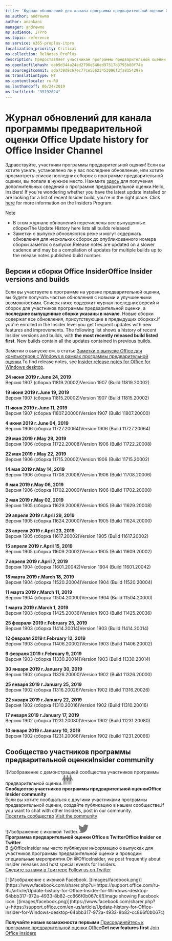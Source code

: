 ```yaml
---
title: 'Журнал обновлений для канала программы предварительной оценки Office '
ms.author: andrewmo
author: anankani
manager: andrewmo
ms.audience: ITPro
ms.topic: reference
ms.service: o365-proplus-itpro
localization_priority: Critical
ms.collection: RelNotes_ProPlus
description: Предоставляет участникам программы предварительной оценки журнал обновлений для выпусков Monthly Channel для уровня «Предварительная оценка — ранний доступ» для настольных компьютеров с Windows.
ms.openlocfilehash: eab9d344a24ed2790e540ed97517b3795b80f74e
ms.sourcegitcommit: ada739d9c67ec77ce55b23453096f2fa8154297a
ms.translationtype: HT
ms.contentlocale: ru-RU
ms.lasthandoff: 06/24/2019
ms.locfileid: "35192624"
---
```

# <a name="update-history-for-office-insider-channel"></a><span data-ttu-id="abb7d-103">Журнал обновлений для канала программы предварительной оценки Office </span><span class="sxs-lookup"><span data-stu-id="abb7d-103">Update history for Office Insider Channel</span></span>

<span data-ttu-id="abb7d-p101">Здравствуйте, участники программы предварительной оценки! Если вы хотите узнать, установлено ли у вас последнее обновление, или хотите просмотреть список последних сборок в программе предварительной оценки, вы попали в нужное место. Нажмите [здесь](https://insider.office.com/) для получения дополнительных сведений о программе предварительной оценки.</span><span class="sxs-lookup"><span data-stu-id="abb7d-p101">Hello, Insiders! If you're wondering whether you have the latest update installed or are looking for a list of recent Insider build, you're in the right place. Click [here](https://insider.office.com/) for more information on the Insiders Program.</span></span>

> [!NOTE]
> - <span data-ttu-id="abb7d-107">В этом журнале обновлений перечислены все выпущенные сборки</span><span class="sxs-lookup"><span data-stu-id="abb7d-107">The Update History here lists all builds released</span></span>
> - <span data-ttu-id="abb7d-108">Заметки о выпуске обновляются реже и могут содержать обновления для нескольких сборок до опубликованного номера сборки заметок о выпуске.</span><span class="sxs-lookup"><span data-stu-id="abb7d-108">Release notes are updated on a slower cadence and may be a compilation of updates for multiple builds up to the release notes published build number.</span></span>



## <a name="office-insider-versions-and-builds"></a><span data-ttu-id="abb7d-109">Версии и сборки Office Insider</span><span class="sxs-lookup"><span data-stu-id="abb7d-109">Office Insider versions and builds</span></span>

<span data-ttu-id="abb7d-p102">Если вы участвуете в программе на уровне предварительной оценки, вы будете получать частые обновления с новыми и улучшенными возможностями. Список ниже содержит журнал последних версий и сборок для участников программы предварительной оценки, а **последние выпущенные сборки указаны в начале**. Новые сборки содержат все обновления, присутствующие в предыдущих сборках.</span><span class="sxs-lookup"><span data-stu-id="abb7d-p102">If you're enrolled in the Insider level you get frequent updates with new features and improvements. The following list shows a history of recent Insider versions and builds, with **the most recently released build listed first**. New builds contain all the updates contained in previous builds.</span></span> 

<span data-ttu-id="abb7d-113">Заметки о выпуске см. в статье [Заметки о выпуске Office для компьютеров с Windows в рамках программы предварительной оценки](https://docs.microsoft.com/ru-RU/OfficeUpdates/release-notes-office-insider).</span><span class="sxs-lookup"><span data-stu-id="abb7d-113">To find release notes, see [Insider release notes for Office for Windows desktop](https://docs.microsoft.com/en-us/OfficeUpdates/release-notes-office-insider).</span></span>

[//]: # (НЕ УДАЛЯТЬ)

<span data-ttu-id="abb7d-115">**24 июня 2019 г.**</span><span class="sxs-lookup"><span data-stu-id="abb7d-115">**June 24, 2019**</span></span><br/>
<span data-ttu-id="abb7d-116">Версия 1907 (сборка 11819.20002)</span><span class="sxs-lookup"><span data-stu-id="abb7d-116">Version 1907 (Build 11819.20002)</span></span><br/>

<span data-ttu-id="abb7d-117">**19 июня 2019 г.**</span><span class="sxs-lookup"><span data-stu-id="abb7d-117">**June 19, 2019**</span></span><br/>
<span data-ttu-id="abb7d-118">Версия 1907 (сборка 11815.20002)</span><span class="sxs-lookup"><span data-stu-id="abb7d-118">Version 1907 (Build 11815.20002)</span></span><br/>

<span data-ttu-id="abb7d-119">**11 июня 2019 г.**</span><span class="sxs-lookup"><span data-stu-id="abb7d-119">**June 11, 2019**</span></span><br/>
<span data-ttu-id="abb7d-120">Версия 1907 (сборка 11807.20000)</span><span class="sxs-lookup"><span data-stu-id="abb7d-120">Version 1907 (Build 11807.20000)</span></span><br/>

<span data-ttu-id="abb7d-121">**4 июня 2019 г.**</span><span class="sxs-lookup"><span data-stu-id="abb7d-121">**June 04, 2019**</span></span><br/>
<span data-ttu-id="abb7d-122">Версия 1906 (сборка 11727.20064)</span><span class="sxs-lookup"><span data-stu-id="abb7d-122">Version 1906 (Build 11727.20064)</span></span><br/>


<span data-ttu-id="abb7d-123">**29 мая 2019 г.**</span><span class="sxs-lookup"><span data-stu-id="abb7d-123">**May 29, 2019**</span></span><br/>
<span data-ttu-id="abb7d-124">Версия 1906 (сборка 11722.20008)</span><span class="sxs-lookup"><span data-stu-id="abb7d-124">Version 1906 (Build 11722.20008)</span></span><br/>

<span data-ttu-id="abb7d-125">**22 мая 2019 г.**</span><span class="sxs-lookup"><span data-stu-id="abb7d-125">**May 22, 2019**</span></span><br/> <span data-ttu-id="abb7d-126">Версия 1906 (сборка 11715.20002)</span><span class="sxs-lookup"><span data-stu-id="abb7d-126">Version 1906 (Build 11715.20002)</span></span><br/> 

<span data-ttu-id="abb7d-127">**14 мая 2019 г.**</span><span class="sxs-lookup"><span data-stu-id="abb7d-127">**May 14, 2019**</span></span><br/> <span data-ttu-id="abb7d-128">Версия 1906 (сборка 11708.20006)</span><span class="sxs-lookup"><span data-stu-id="abb7d-128">Version 1906 (Build 11708.20006)</span></span><br/>

<span data-ttu-id="abb7d-129">**6 мая 2019 г.**</span><span class="sxs-lookup"><span data-stu-id="abb7d-129">**May 06, 2019**</span></span><br/>
<span data-ttu-id="abb7d-130">Версия 1906 (сборка 11702.20000)</span><span class="sxs-lookup"><span data-stu-id="abb7d-130">Version 1906 (Build 11702.20000)</span></span><br/>

<span data-ttu-id="abb7d-131">**2 мая 2019 г.**</span><span class="sxs-lookup"><span data-stu-id="abb7d-131">**May 02, 2019**</span></span><br/>
<span data-ttu-id="abb7d-132">Версия 1905 (сборка 11629.20008)</span><span class="sxs-lookup"><span data-stu-id="abb7d-132">Version 1905 (Build 11629.20008)</span></span><br/>

<span data-ttu-id="abb7d-133">**29 апреля 2019 г.**</span><span class="sxs-lookup"><span data-stu-id="abb7d-133">**April 29, 2019**</span></span><br/>
<span data-ttu-id="abb7d-134">Версия 1905 (сборка 11624.20000)</span><span class="sxs-lookup"><span data-stu-id="abb7d-134">Version 1905 (Build 11624.20000)</span></span><br/>

<span data-ttu-id="abb7d-135">**23 апреля 2019 г.**</span><span class="sxs-lookup"><span data-stu-id="abb7d-135">**April 23, 2019**</span></span><br/> <span data-ttu-id="abb7d-136">Версия 1905 (сборка 11617.20002)</span><span class="sxs-lookup"><span data-stu-id="abb7d-136">Version 1905 (Build 11617.20002)</span></span><br/>

<span data-ttu-id="abb7d-137">**15 апреля 2019 г.**</span><span class="sxs-lookup"><span data-stu-id="abb7d-137">**April 15, 2019**</span></span><br/> <span data-ttu-id="abb7d-138">Версия 1905 (сборка 11609.20002)</span><span class="sxs-lookup"><span data-stu-id="abb7d-138">Version 1905 (Build 11609.20002)</span></span><br/>

<span data-ttu-id="abb7d-139">**7 апреля 2019 г.**</span><span class="sxs-lookup"><span data-stu-id="abb7d-139">**April 7, 2019**</span></span><br/> <span data-ttu-id="abb7d-140">Версия 1904 (сборка 11601.20042)</span><span class="sxs-lookup"><span data-stu-id="abb7d-140">Version 1904 (Build 11601.20042)</span></span><br/>

<span data-ttu-id="abb7d-141">**18 марта 2019 г.**</span><span class="sxs-lookup"><span data-stu-id="abb7d-141">**March 18, 2019**</span></span><br/> <span data-ttu-id="abb7d-142">Версия 1904 (сборка 11520.20004)</span><span class="sxs-lookup"><span data-stu-id="abb7d-142">Version 1904 (Build 11520.20004)</span></span><br/>

<span data-ttu-id="abb7d-143">**11 марта 2019 г.**</span><span class="sxs-lookup"><span data-stu-id="abb7d-143">**March 11, 2019**</span></span><br/> <span data-ttu-id="abb7d-144">Версия 1904 (сборка 11504.20000)</span><span class="sxs-lookup"><span data-stu-id="abb7d-144">Version 1904 (Build 11504.20000)</span></span><br/>

<span data-ttu-id="abb7d-145">**1 марта 2019 г.**</span><span class="sxs-lookup"><span data-stu-id="abb7d-145">**March 1, 2019**</span></span><br/> <span data-ttu-id="abb7d-146">Версия 1903 (сборка 11425.20036)</span><span class="sxs-lookup"><span data-stu-id="abb7d-146">Version 1903 (Build 11425.20036)</span></span><br/> 

<span data-ttu-id="abb7d-147">**25 февраля 2019 г.**</span><span class="sxs-lookup"><span data-stu-id="abb7d-147">**February 25, 2019**</span></span><br/> <span data-ttu-id="abb7d-148">Версия 1903 (сборка 11414.20014)</span><span class="sxs-lookup"><span data-stu-id="abb7d-148">Version 1903 (Build 11414.20014)</span></span><br/> 

<span data-ttu-id="abb7d-149">**12 февраля 2019 г.**</span><span class="sxs-lookup"><span data-stu-id="abb7d-149">**February 12, 2019**</span></span><br/> <span data-ttu-id="abb7d-150">Версия 1903 (сборка 11406.20002)</span><span class="sxs-lookup"><span data-stu-id="abb7d-150">Version 1903 (Build 11406.20002)</span></span><br/> 

<span data-ttu-id="abb7d-151">**9 февраля 2019 г.**</span><span class="sxs-lookup"><span data-stu-id="abb7d-151">**February 9, 2019**</span></span><br/> <span data-ttu-id="abb7d-152">Версия 1903 (сборка 11330.20014)</span><span class="sxs-lookup"><span data-stu-id="abb7d-152">Version 1903 (Build 11330.20014)</span></span><br/> 

<span data-ttu-id="abb7d-153">**30 января 2019 г.**</span><span class="sxs-lookup"><span data-stu-id="abb7d-153">**January 30, 2019**</span></span><br/> <span data-ttu-id="abb7d-154">Версия 1902 (сборка 11326.20000)</span><span class="sxs-lookup"><span data-stu-id="abb7d-154">Version 1902 (Build 11326.20000)</span></span><br/> 

<span data-ttu-id="abb7d-155">**25 января 2019 г.**</span><span class="sxs-lookup"><span data-stu-id="abb7d-155">**January 25, 2019**</span></span><br/> <span data-ttu-id="abb7d-156">Версия 1902 (сборка 11316.20026)</span><span class="sxs-lookup"><span data-stu-id="abb7d-156">Version 1902 (Build 11316.20026)</span></span><br/> 

<span data-ttu-id="abb7d-157">**22 января 2019 г.**</span><span class="sxs-lookup"><span data-stu-id="abb7d-157">**January 22, 2019**</span></span><br/> <span data-ttu-id="abb7d-158">Версия 1902 (сборка 11310.20016)</span><span class="sxs-lookup"><span data-stu-id="abb7d-158">Version 1902 (Build 11310.20016)</span></span><br/> 

<span data-ttu-id="abb7d-159">**17 января 2019 г.**</span><span class="sxs-lookup"><span data-stu-id="abb7d-159">**January 17, 2019**</span></span><br/> <span data-ttu-id="abb7d-160">Версия 1902 (сборка 11231.20080)</span><span class="sxs-lookup"><span data-stu-id="abb7d-160">Version 1902 (Build 11231.20080)</span></span><br/>

<span data-ttu-id="abb7d-161">**10 января 2019 г.**</span><span class="sxs-lookup"><span data-stu-id="abb7d-161">**January 10, 2019**</span></span><br/> <span data-ttu-id="abb7d-162">Версия 1902 (сборка 11231.20066)</span><span class="sxs-lookup"><span data-stu-id="abb7d-162">Version 1902 (build 11231.20066)</span></span><br/> 


## <a name="insider-community"></a><span data-ttu-id="abb7d-163">Сообщество участников программы предварительной оценки</span><span class="sxs-lookup"><span data-stu-id="abb7d-163">Insider community</span></span>

<span data-ttu-id="abb7d-164">![Изображение с демонстрацией сообщества участников программы предварительной оценки.</span><span class="sxs-lookup"><span data-stu-id="abb7d-164">![Image showing insider community.</span></span> ](images/insidercommunity.png) <br/>
<span data-ttu-id="abb7d-165">**Сообщество участников программы предварительной оценки**</span><span class="sxs-lookup"><span data-stu-id="abb7d-165">**Office Insider community**</span></span><br/> <span data-ttu-id="abb7d-166">Если вы хотите пообщаться с другими участниками программы предварительной оценки, создайте публикацию в нашем сообществе.</span><span class="sxs-lookup"><span data-stu-id="abb7d-166">If you want to chat with other Insiders, post in our community.</span></span><br/><span data-ttu-id="abb7d-167"> 
[Посетить сообщество](https://go.microsoft.com/fwlink/?linkid=843493)</span><span class="sxs-lookup"><span data-stu-id="abb7d-167"> 
[Visit the community](https://go.microsoft.com/fwlink/?linkid=843493)</span></span><br/> 

<span data-ttu-id="abb7d-168">![Изображение с иконкой Twitter.</span><span class="sxs-lookup"><span data-stu-id="abb7d-168">![Image showing twitter icon.</span></span> ](images/twitter.png)<br/>
<span data-ttu-id="abb7d-169">**Программа предварительной оценки Office в Twitter**</span><span class="sxs-lookup"><span data-stu-id="abb7d-169">**Office Insider on Twitter**</span></span><br/> <span data-ttu-id="abb7d-170">В @OfficeInsider мы часто публикуем информацию о выпусках для участников программы предварительной оценки и проводим специальные мероприятия.</span><span class="sxs-lookup"><span data-stu-id="abb7d-170">On @OfficeInsider, we post frequently about Insider releases and host special events for Insiders.</span></span><br/><span data-ttu-id="abb7d-171"> 
[Следите за нами в Твиттере](https://go.microsoft.com/fwlink/?linkid=717717)</span><span class="sxs-lookup"><span data-stu-id="abb7d-171"> 
[Follow us on Twitter](https://go.microsoft.com/fwlink/?linkid=717717)</span></span><br/> 

<span data-ttu-id="abb7d-172">
  [
  ![Изображение с иконкой Facebook. ](images/facebook.png)](https://www.facebook.com/sharer.php?u=https://support.office.com/ru-RU/article/Update-history-for-Office-Insider-for-Windows-desktop-64bbb317-972a-4933-8b82-cc866f0b067c)</span><span class="sxs-lookup"><span data-stu-id="abb7d-172">[![Image showing Facebook icon. ](images/facebook.png)](https://www.facebook.com/sharer.php?u=https://support.office.com/en-us/article/Update-history-for-Office-Insider-for-Windows-desktop-64bbb317-972a-4933-8b82-cc866f0b067c)</span></span>


<span data-ttu-id="abb7d-173">**Получайте новые возможности первыми**
[Присоединяйтесь к программе предварительной оценки Office](https://insider.office.com/)</span><span class="sxs-lookup"><span data-stu-id="abb7d-173">**Get new features first**
[Join Office Insiders](https://insider.office.com/)</span></span>